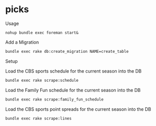 picks
=====

Usage

```
nohup bundle exec foreman start&
```

Add a Migration

``` bash
bundle exec rake db:create_migration NAME=create_table
```

Setup

Load the CBS sports schedule for the current season into the DB

``` bash
bundle exec rake scrape:schedule
```

Load the Family Fun schedule for the current season into the DB

``` bash
bundle exec rake scrape:family_fun_schedule
```

Load the CBS sports point spreads for the current season into the DB

``` bash
bundle exec rake scrape:lines
```
